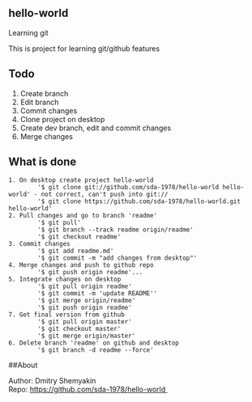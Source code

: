 ## hello-world
Learning git

This is project for learning git/github features

## Todo

  1. Create branch
  2. Edit branch
  3. Commit changes
  4. Clone project on desktop
  5. Create dev branch, edit and commit changes
  6. Merge changes
  
## What is done
	1. On desktop create project hello-world
			'$ git clone git://github.com/sda-1978/hello-world hello-world' - not correct, can't push into git:// 
			'$ git clone https://github.com/sda-1978/hello-world.git hello-world'
	2. Pull changes and go to branch 'readme'
			'$ git pull'
			'$ git branch --track readme origin/readme'
			'$ git checkout readme'
	3. Commit changes
			'$ git add readme.md'
			'$ git commit -m "add changes from desktop"'
	4. Merge changes and push to github repo
			'$ git push origin readme'...
	5. Integrate changes on desktop
			'$ git pull origin readme'
			'$ git commit -m 'update README''
			'$ git merge origin/readme'
			'$ git push origin readme'
	7. Get final version from github
			'$ git pull origin master'
			'$ git checkout master'
			'$ git merge origin/master'
	6. Delete branch 'readme' on github and desktop
			'$ git branch -d readme --force'
	
			
##About

Author: Dmitry Shemyakin  
Repo: https://github.com/sda-1978/hello-world 
